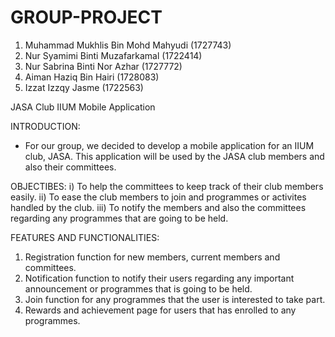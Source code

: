 # GROUP-PROJECT

1) Muhammad Mukhlis Bin Mohd Mahyudi (1727743)
2) Nur Syamimi Binti Muzafarkamal (1722414)
3) Nur Sabrina Binti Nor Azhar (1727772)
4) Aiman Haziq Bin Hairi (1728083)
5) Izzat Izzqy Jasme (1722563)

JASA Club IIUM Mobile Application 

INTRODUCTION:
- For our group, we decided to develop a mobile application for an IIUM club, JASA. This application will be used by the JASA club members and also their committees. 

OBJECTIBES:
i) To help the committees to keep track of their club members easily.
ii) To ease the club members to join and programmes or activites handled by the club.
iii) To notify the members and also the committees regarding any programmes that are going to be held.

FEATURES AND FUNCTIONALITIES: 
1) Registration function for new members, current members and committees.
2) Notification function to notify their users regarding any important announcement or programmes that is going to be held.
3) Join function for any programmes that the user is interested to take part. 
4) Rewards and achievement page for users that has enrolled to any programmes.

